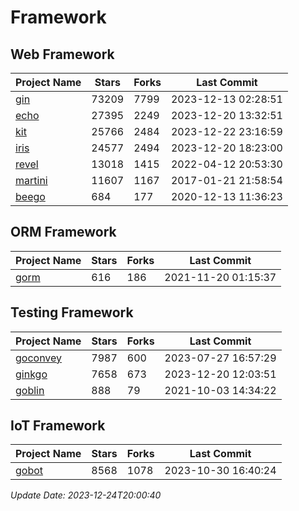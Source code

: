 # Framework

## Web Framework
| Project Name | Stars | Forks | Last Commit |
| ------------ | ----- | ----- | ----------- |
| [gin](https://github.com/gin-gonic/gin) | 73209 | 7799 | 2023-12-13 02:28:51 |
| [echo](https://github.com/labstack/echo) | 27395 | 2249 | 2023-12-20 13:32:51 |
| [kit](https://github.com/go-kit/kit) | 25766 | 2484 | 2023-12-22 23:16:59 |
| [iris](https://github.com/kataras/iris) | 24577 | 2494 | 2023-12-20 18:23:00 |
| [revel](https://github.com/revel/revel) | 13018 | 1415 | 2022-04-12 20:53:30 |
| [martini](https://github.com/go-martini/martini) | 11607 | 1167 | 2017-01-21 21:58:54 |
| [beego](https://github.com/astaxie/beego) | 684 | 177 | 2020-12-13 11:36:23 |

## ORM Framework
| Project Name | Stars | Forks | Last Commit |
| ------------ | ----- | ----- | ----------- |
| [gorm](https://github.com/jinzhu/gorm) | 616 | 186 | 2021-11-20 01:15:37 |

## Testing Framework
| Project Name | Stars | Forks | Last Commit |
| ------------ | ----- | ----- | ----------- |
| [goconvey](https://github.com/smartystreets/goconvey) | 7987 | 600 | 2023-07-27 16:57:29 |
| [ginkgo](https://github.com/onsi/ginkgo) | 7658 | 673 | 2023-12-20 12:03:51 |
| [goblin](https://github.com/franela/goblin) | 888 | 79 | 2021-10-03 14:34:22 |

## IoT Framework
| Project Name | Stars | Forks | Last Commit |
| ------------ | ----- | ----- | ----------- |
| [gobot](https://github.com/hybridgroup/gobot) | 8568 | 1078 | 2023-10-30 16:40:24 |

*Update Date: 2023-12-24T20:00:40*